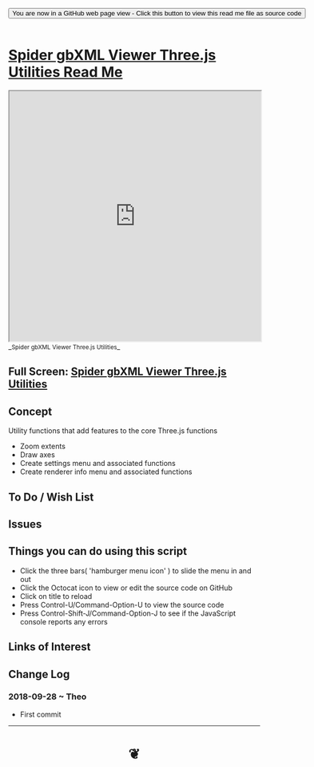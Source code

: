 
<span style=display:none; >[You are now in a GitHub source code view - click this link to view Read Me file as a web page]( https://www.ladybug.tools/spider-gbxml-tools/#cookbook/gbxml-tools-threejs-utilities/README.md "View file as a web page." ) </span>

<div><input type=button class = "btn btn-secondary btn-sm" onclick=window.location.href="https://www.ladybug.tools/spider-gbxml-tools/blob/master/cookbook/gbxml-tools-threejs-utilities/README.md"
value="You are now in a GitHub web page view - Click this button to view this read me file as source code" ></div>

<br>

# [Spider gbXML Viewer Three.js Utilities Read Me]( #cookbook/gbxml-tools-threejs-utilities/README.md )


<iframe src=https://www.ladybug.tools/spider-gbxml-tools/cookbook/gbxml-tools-threejs-utilities/r7/thru-threejs-utilities.html width=100% height=500px >Iframes are not viewable in GitHub source code views</iframe>
_<small>Spider gbXML Viewer Three.js Utilities</small>_

## Full Screen: [Spider gbXML Viewer Three.js Utilities]( https://www.ladybug.tools/spider-gbxml-tools/cookbook/gbxml-tools-threejs-utilities/r7/thru-threejs-utilities.html )



## Concept

Utility functions that add features to the core Three.js functions
* Zoom extents
* Draw axes
* Create settings menu and associated functions
* Create renderer info menu and associated functions

## To Do / Wish List


## Issues


## Things you can do using this script

* Click the three bars( 'hamburger menu icon' ) to slide the menu in and out
* Click the Octocat icon to view or edit the source code on GitHub
* Click on title to reload
* Press Control-U/Command-Option-U to view the source code
* Press Control-Shift-J/Command-Option-J to see if the JavaScript console reports any errors


## Links of Interest


## Change Log

### 2018-09-28 ~ Theo

* First commit


***

# <center title="hello!" ><a href=javascript:window.scrollTo(0,0); style=text-decoration:none; > ❦ </a></center>

